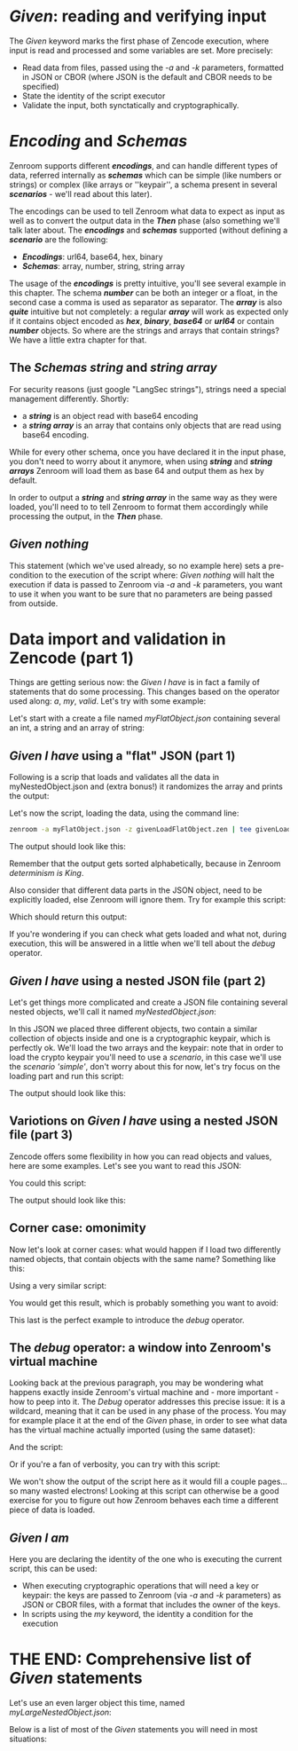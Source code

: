 <!-- Unused files
 
givenDebugOutputVerbose.json
givenLongOutput.json
 
-->




# *Given*: reading and verifying input

The *Given* keyword marks the first phase of Zencode execution, where input is read and processed and some variables are set. More precisely: 
 - Read data from files, passed using the *-a* and *-k* parameters, formatted in JSON or CBOR (where JSON is the default and CBOR needs to be specified)
 - State the identity of the script executor
 - Validate the input, both synctatically and cryptographically. 

# *Encoding* and *Schemas* 

Zenroom supports different ***encodings***, and can handle different types of data, referred internally as ***schemas*** which can be simple (like numbers or strings) or complex (like arrays or ''keypair'', a schema present in several ***scenarios*** - we'll read about this later). 

The encodings can be used to tell Zenroom what data to expect as input as well as to convert the output data in the ***Then*** phase (also something we'll talk later about. The ***encodings*** and ***schemas*** supported (without defining a ***scenario*** are the following:
 - ***Encodings***: url64, base64, hex, binary
 - ***Schemas***: array, number, string, string array 

The usage of the ***encodings*** is pretty intuitive, you'll see several example in this chapter. 
The schema ***number*** can be both an integer or a float, in the second case a comma is used as separator as separator.
The ***array*** is also ***quite*** intuitive but not completely: a regular ***array*** will work as expected only if it contains object encoded as ***hex***, ***binary***, ***base64*** or ***url64*** or contain ***number*** objects. 
So where are the strings and arrays that contain strings? We have a little extra chapter for that.



## The ***Schemas*** ***string***  and ***string array***

For security reasons (just google "LangSec strings"), strings need a special  management differently. Shortly:
 - a ***string*** is an object read with base64 encoding
 - a ***string array*** is an array that contains only objects that are read using base64 encoding. 

While for every other schema, once you have declared it in the input phase, you don't need to worry about it anymore, when using ***string*** and ***string arrays*** Zenroom will load them as base 64 and output them as hex by default. 

In order to output a ***string*** and ***string array*** in the same way as they were loaded, you'll need to to tell Zenroom to format them accordingly while processing the output, in the ***Then*** phase.


 

<!-- Temp removed, waiting to see the destiny of given all data
 
## *Given nothing* and *Given all data*
 
 Those two statements are mutually exclusive and can set a pre-condition to the execution of the script where: 
 - *Given nothing* will halt the execution if data is passed to Zenroom (via *-a* and *-k* parameters) 
 - *Given all data* will 
 
-->
 
## *Given nothing*
 
 This statement (which we've used already, so no example here) sets a pre-condition to the execution of the script where: *Given nothing* will halt the execution if data is passed to Zenroom via *-a* and *-k* parameters, you want to use it when you want to be sure that no parameters are being passed from outside.

 
# Data import and validation in Zencode (part 1)
 
Things are getting serious now: the *Given I have* is in fact a family of statements that do some processing. This changes based on the operator used along: *a*, *my*, *valid*. Let's try with some example:

Let's start with a create a file named *myFlatObject.json* containing several an int, a string and an array of string:

[](../_media/examples/zencode_cookbook/myFlatObject.json ':include :type=code json')



## *Given I have* using a "flat" JSON (part 1)

Following is a scrip that loads and validates all the data in myNestedObject.json and (extra bonus!) it randomizes the array and prints the output:

[](../_media/examples/zencode_cookbook/givenLoadFlatObject.zen ':include :type=code gherkin')

Let's now the script, loading the data, using the command line:

```bash
zenroom -a myFlatObject.json -z givenLoadFlatObject.zen | tee givenLoadFlatObjectOutput.json
``` 

The output should look like this:

[](../_media/examples/zencode_cookbook/givenLoadFlatObjectOutput.json ':include :type=code json')

Remember that the output gets sorted alphabetically, because in Zenroom *determinism is King*.


Also consider that different data parts in the JSON object, need to be explicitly loaded, else Zenroom will ignore them. Try for example this script:

[](../_media/examples/zencode_cookbook/givenLoadNumber.zen ':include :type=code gherkin')

Which should return this output:

[](../_media/examples/zencode_cookbook/givenLoadNumberOutput.json ':include :type=code json')
 
If you're wondering if you can check what gets loaded and what not, during execution, this will be answered in a little when we'll tell about the *debug* operator.
 
 
<!-- Temp removed, -->


## *Given I have* using a nested JSON file (part 2)

Let's get things more complicated and create a JSON file  containing several nested objects, we'll call it named *myNestedObject.json*:

[](../_media/examples/zencode_cookbook/myNestedObject.json ':include :type=code json')
 
In this JSON we placed three different objects, two contain a similar collection of objects inside and one is a cryptographic keypair, which is perfectly ok. We'll load the two arrays and the keypair: note that in order to load the crypto keypair you'll need to use a *scenario*, in this case we'll use the *scenario 'simple'*, don't worry about this for now, let's try focus on the loading part and run this script: 
 
[](../_media/examples/zencode_cookbook/givenLoadNestedObject.zen ':include :type=code gherkin')
 
The output should look like this: 

[](../_media/examples/zencode_cookbook/givenLoadNestedObjectOutput.json ':include :type=code json')


## Variotions on *Given I have* using a nested JSON file (part 3)

Zencode offers some flexibility in how you can read objects and values, here are some examples. Let's see you want to read this JSON: 

[](../_media/examples/zencode_cookbook/myTripleNestedObject.json ':include :type=code json')

You could this script: 

[](../_media/examples/zencode_cookbook/givenLoadTripleNestedObject.zen ':include :type=code gherkin')
 

The output should look like this: 

[](../_media/examples/zencode_cookbook/givenTripleNestedObjectOutput.json ':include :type=code json')

 
## Corner case: omonimity

Now let's look at corner cases: what would happen if I load two differently named objects, that contain objects with the same name? Something like this: 

[](../_media/examples/zencode_cookbook/myNestedRepetitveObject.json ':include :type=code json')

Using a very similar script:


[](../_media/examples/zencode_cookbook/givenLoadRepetitveObject.zen ':include :type=code gherkin')

You would get this result, which is probably something you want to avoid:

[](../_media/examples/zencode_cookbook/givenLoadRepetitveObjectOutput.json ':include :type=code json')

This last is the perfect example to introduce the *debug* operator.
 
 
## The *debug* operator: a window into Zenroom's virtual machine

Looking back at the previous paragraph, you may be wondering what happens exactly inside Zenroom's virtual machine and - more important - how to peep into it. The *Debug* operator addresses this precise issue: it is a wildcard, meaning that it can be used in any phase of the process. You may for example place it at the end of the *Given* phase, in order to see what data has the virtual machine actually imported (using the same dataset): 


[](../_media/examples/zencode_cookbook/myFlatObject.json ':include :type=code json')

And the script:

[](../_media/examples/zencode_cookbook/givenLoadArrayDebug.zen ':include :type=code gherkin')



Or if you're a fan of verbosity, you can try with this script: 

[](../_media/examples/zencode_cookbook/givenLoadArrayDebugVerbose.zen ':include :type=code gherkin')

We won't show the output of the script here as it would fill a couple pages... so many wasted electrons! Looking at this script can otherwise be a good exercise for you to figure out how Zenroom behaves each time a different piece of data is loaded.

 
##  *Given I am*

Here you are declaring the identity of the one who is executing the current script, this can be used: 
 - When executing cryptographic operations that will need a key or keypair: the keys are passed to Zenroom (via *-a* and *-k* parameters) as JSON or CBOR files, with a format that includes the owner of the keys.
 - In scripts using the *my* keyword, the identity a condition for the execution
 
# THE END: Comprehensive list of *Given* statements

Let's use an even larger object this time, named *myLargeNestedObject.json*: 

[](../_media/examples/zencode_cookbook/myLargeNestedObject.json ':include :type=code json')

Below is a list of most of the *Given* statements you will need in most situations:

[](../_media/examples/zencode_cookbook/givenFullList.zen ':include :type=code gherkin')

### 